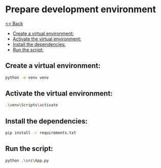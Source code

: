 # Prepare development environment

[<< Back](../README.md)

- [Create a virtual environment:](#create-a-virtual-environment)
- [Activate the virtual environment:](#activate-the-virtual-environment)
- [Install the dependencies:](#install-the-dependencies)
- [Run the script:](#run-the-script)


## Create a virtual environment:

```bash
python -m venv venv
```

## Activate the virtual environment:

```bash
.\venv\Scripts\activate
```

## Install the dependencies:

```bash
pip install -r requirements.txt
```

## Run the script:

```bash
python .\src\App.py
```
